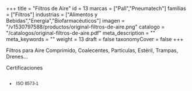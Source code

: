 +++
title = "Filtros de Aire"
id = 13
marcas = ["Pall","Pneumatech"]
familias = ["Filtros"]
industrias = ["Alimentos y Bebidas","Energía","Biofarmacéuticos"]
imagen = "/v1530797588/productos/original-filtros-de-aire.png"
catalogo = "/catalogos/original-filtros-de-aire.pdf"
meta_description = ""
meta_keywords = ""
weight = 13
draft = false
taxonomyCover = false
+++
<p>Filtros para Aire Comprimido, Coalecentes, Partículas, Estéril, Trampas, Drenes...</p>
<p>Certificaciones </p>
<div class="page" title="Page 3">
<div class="section">
<div class="layoutArea">
<div class="column">
<ul>
<li style="font-size: 9pt; font-family: Helvetica;">
<p><span style="font-size: 9pt;"> ISO 8573-1 </span></p>
</li>
</ul>
</div>
</div>
</div>
</div>
